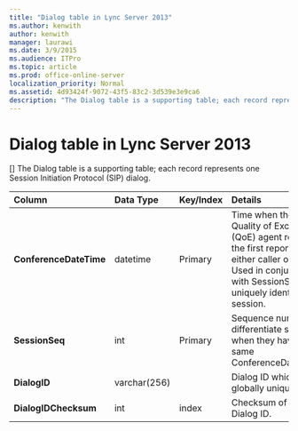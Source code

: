 ```yaml
---
title: "Dialog table in Lync Server 2013"
ms.author: kenwith
author: kenwith
manager: laurawi
ms.date: 3/9/2015
ms.audience: ITPro
ms.topic: article
ms.prod: office-online-server
localization_priority: Normal
ms.assetid: 4d93424f-9072-43f5-83c2-3d539e3e9ca6
description: "The Dialog table is a supporting table; each record represents one Session Initiation Protocol (SIP) dialog."
---
```


# Dialog table in Lync Server 2013
[]
The Dialog table is a supporting table; each record represents one Session Initiation Protocol (SIP) dialog.
  
|****Column****|****Data Type****|****Key/Index****|****Details****|
|:-----|:-----|:-----|:-----|
|**ConferenceDateTime** <br/> |datetime  <br/> |Primary  <br/> |Time when the Quality of Excellence (QoE) agent receives the first report from either caller or callee. Used in conjunction with SessionSeq to uniquely identify a session.  <br/> |
|**SessionSeq** <br/> |int  <br/> |Primary  <br/> |Sequence number to differentiate sessions when they have the same ConferenceDateTime.  <br/> |
|**DialogID** <br/> |varchar(256)  <br/> ||Dialog ID which is globally unique.  <br/> |
|**DialogIDChecksum** <br/> |int  <br/> |index  <br/> |Checksum of the Dialog ID.  <br/> |
   

